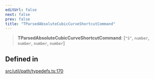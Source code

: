 ```yaml
---
editUrl: false
next: false
prev: false
title: "TParsedAbsoluteCubicCurveShortcutCommand"
---
```


> **TParsedAbsoluteCubicCurveShortcutCommand**: [`"S"`, `number`, `number`, `number`, `number`]

## Defined in

[src/util/path/typedefs.ts:170](https://github.com/fabricjs/fabric.js/blob/5c1240d8b4662e45868dd33f385f941de21c8e9c/src/util/path/typedefs.ts#L170)
